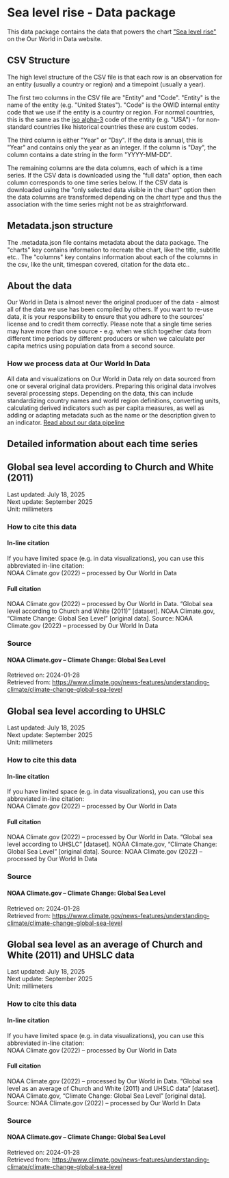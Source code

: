 # Sea level rise - Data package

This data package contains the data that powers the chart ["Sea level rise"](https://ourworldindata.org/grapher/sea-level) on the Our World in Data website.

## CSV Structure

The high level structure of the CSV file is that each row is an observation for an entity (usually a country or region) and a timepoint (usually a year).

The first two columns in the CSV file are "Entity" and "Code". "Entity" is the name of the entity (e.g. "United States"). "Code" is the OWID internal entity code that we use if the entity is a country or region. For normal countries, this is the same as the [iso alpha-3](https://en.wikipedia.org/wiki/ISO_3166-1_alpha-3) code of the entity (e.g. "USA") - for non-standard countries like historical countries these are custom codes.

The third column is either "Year" or "Day". If the data is annual, this is "Year" and contains only the year as an integer. If the column is "Day", the column contains a date string in the form "YYYY-MM-DD".

The remaining columns are the data columns, each of which is a time series. If the CSV data is downloaded using the "full data" option, then each column corresponds to one time series below. If the CSV data is downloaded using the "only selected data visible in the chart" option then the data columns are transformed depending on the chart type and thus the association with the time series might not be as straightforward.

## Metadata.json structure

The .metadata.json file contains metadata about the data package. The "charts" key contains information to recreate the chart, like the title, subtitle etc.. The "columns" key contains information about each of the columns in the csv, like the unit, timespan covered, citation for the data etc..

## About the data

Our World in Data is almost never the original producer of the data - almost all of the data we use has been compiled by others. If you want to re-use data, it is your responsibility to ensure that you adhere to the sources' license and to credit them correctly. Please note that a single time series may have more than one source - e.g. when we stich together data from different time periods by different producers or when we calculate per capita metrics using population data from a second source.

### How we process data at Our World In Data
All data and visualizations on Our World in Data rely on data sourced from one or several original data providers. Preparing this original data involves several processing steps. Depending on the data, this can include standardizing country names and world region definitions, converting units, calculating derived indicators such as per capita measures, as well as adding or adapting metadata such as the name or the description given to an indicator.
[Read about our data pipeline](https://docs.owid.io/projects/etl/)

## Detailed information about each time series


## Global sea level according to Church and White (2011)
Last updated: July 18, 2025  
Next update: September 2025  
Unit: millimeters  


### How to cite this data

#### In-line citation
If you have limited space (e.g. in data visualizations), you can use this abbreviated in-line citation:  
NOAA Climate.gov (2022) – processed by Our World in Data

#### Full citation
NOAA Climate.gov (2022) – processed by Our World in Data. “Global sea level according to Church and White (2011)” [dataset]. NOAA Climate.gov, “Climate Change: Global Sea Level” [original data].
Source: NOAA Climate.gov (2022) – processed by Our World In Data

### Source

#### NOAA Climate.gov – Climate Change: Global Sea Level
Retrieved on: 2024-01-28  
Retrieved from: https://www.climate.gov/news-features/understanding-climate/climate-change-global-sea-level  


## Global sea level according to UHSLC
Last updated: July 18, 2025  
Next update: September 2025  
Unit: millimeters  


### How to cite this data

#### In-line citation
If you have limited space (e.g. in data visualizations), you can use this abbreviated in-line citation:  
NOAA Climate.gov (2022) – processed by Our World in Data

#### Full citation
NOAA Climate.gov (2022) – processed by Our World in Data. “Global sea level according to UHSLC” [dataset]. NOAA Climate.gov, “Climate Change: Global Sea Level” [original data].
Source: NOAA Climate.gov (2022) – processed by Our World In Data

### Source

#### NOAA Climate.gov – Climate Change: Global Sea Level
Retrieved on: 2024-01-28  
Retrieved from: https://www.climate.gov/news-features/understanding-climate/climate-change-global-sea-level  


## Global sea level as an average of Church and White (2011) and UHSLC data
Last updated: July 18, 2025  
Next update: September 2025  
Unit: millimeters  


### How to cite this data

#### In-line citation
If you have limited space (e.g. in data visualizations), you can use this abbreviated in-line citation:  
NOAA Climate.gov (2022) – processed by Our World in Data

#### Full citation
NOAA Climate.gov (2022) – processed by Our World in Data. “Global sea level as an average of Church and White (2011) and UHSLC data” [dataset]. NOAA Climate.gov, “Climate Change: Global Sea Level” [original data].
Source: NOAA Climate.gov (2022) – processed by Our World In Data

### Source

#### NOAA Climate.gov – Climate Change: Global Sea Level
Retrieved on: 2024-01-28  
Retrieved from: https://www.climate.gov/news-features/understanding-climate/climate-change-global-sea-level  


    